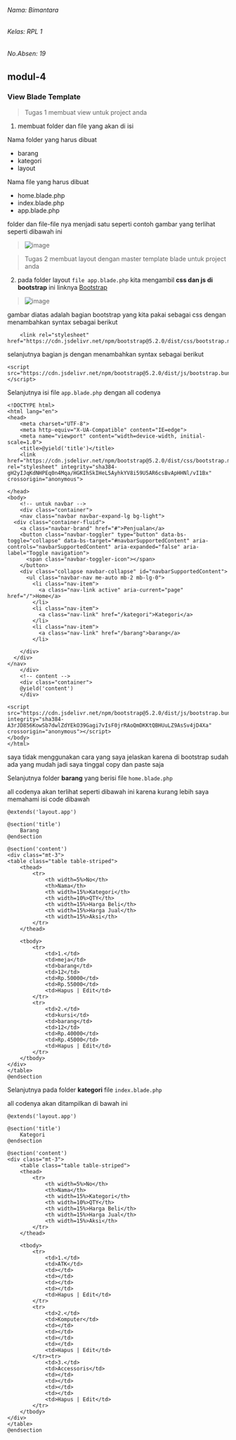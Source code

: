 ###### Nama: Bimantara
###### Kelas: RPL 1
###### No.Absen: 19
## modul-4
### View Blade Template
>Tugas 1 membuat view untuk project anda

1) membuat folder dan file yang akan di isi

Nama folder yang harus dibuat 
- barang
- kategori
- layout

Nama file yang harus dibuat
- home.blade.php
- index.blade.php
- app.blade.php

folder dan file-file nya menjadi satu seperti 
contoh gambar yang terlihat seperti dibawah ini

>![image](https://user-images.githubusercontent.com/109929687/183340405-f5755f03-aa3d-4386-8698-2e92941a729e.png)

>Tugas 2 membuat layout dengan master template blade untuk project anda

2) pada folder layout `file app.blade.php` kita mengambil **css dan js di bootstrap** ini linknya
[Bootstrap](https://getbootstrap.com/docs/5.2/getting-started/introduction/)

>![image](https://user-images.githubusercontent.com/109929687/183342789-f6776591-ea33-4712-88ac-e847218de516.png)

gambar diatas adalah bagian bootstrap yang kita pakai sebagai css dengan menambahkan syntax sebagai berikut
```
    <link rel="stylesheet" href="https://cdn.jsdelivr.net/npm/bootstrap@5.2.0/dist/css/bootstrap.min.css">
```

selanjutnya bagian js dengan menambahkan syntax sebagai berikut
```
<script src="https://cdn.jsdelivr.net/npm/bootstrap@5.2.0/dist/js/bootstrap.bundle.min.js"></script>
```

Selanjutnya isi file `app.blade.php` dengan all codenya
```
<!DOCTYPE html>
<html lang="en">
<head>
    <meta charset="UTF-8">
    <meta http-equiv="X-UA-Compatible" content="IE=edge">
    <meta name="viewport" content="width=device-width, initial-scale=1.0">
    <title>@yield('title')</title>
    <link href="https://cdn.jsdelivr.net/npm/bootstrap@5.2.0/dist/css/bootstrap.min.css" rel="stylesheet" integrity="sha384-gH2yIJqKdNHPEq0n4Mqa/HGKIhSkIHeL5AyhkYV8i59U5AR6csBvApHHNl/vI1Bx" crossorigin="anonymous">

</head>
<body>
    <!-- untuk navbar -->
    <div class="container">
    <nav class="navbar navbar-expand-lg bg-light">
  <div class="container-fluid">
    <a class="navbar-brand" href="#">Penjualan</a>
    <button class="navbar-toggler" type="button" data-bs-toggle="collapse" data-bs-target="#navbarSupportedContent" aria-controls="navbarSupportedContent" aria-expanded="false" aria-label="Toggle navigation">
      <span class="navbar-toggler-icon"></span>
    </button>
    <div class="collapse navbar-collapse" id="navbarSupportedContent">
      <ul class="navbar-nav me-auto mb-2 mb-lg-0">
        <li class="nav-item">
          <a class="nav-link active" aria-current="page" href="/">Home</a>
        </li>
        <li class="nav-item">
          <a class="nav-link" href="/kategori">Kategori</a>
        </li>
        <li class="nav-item">
          <a class="nav-link" href="/barang">barang</a>
        </li>
        
    </div>
  </div>
</nav>
    </div>
    <!-- content -->
    <div class="container">
    @yield('content')
    </div>

<script src="https://cdn.jsdelivr.net/npm/bootstrap@5.2.0/dist/js/bootstrap.bundle.min.js" integrity="sha384-A3rJD856KowSb7dwlZdYEkO39Gagi7vIsF0jrRAoQmDKKtQBHUuLZ9AsSv4jD4Xa" crossorigin="anonymous"></script>
</body>
</html>
```
saya tidak menggunakan cara yang saya jelaskan karena di bootstrap sudah ada yang mudah jadi saya tinggal copy dan paste saja

Selanjutnya folder **barang** yang berisi file `home.blade.php`

all codenya akan terlihat seperti dibawah ini karena kurang lebih saya memahami isi code dibawah
```
@extends('layout.app')

@section('title')
    Barang
@endsection

@section('content')
<div class="mt-3">
<table class="table table-striped">
    <thead>
        <tr>
            <th width=5%>No</th>
            <th>Nama</th>
            <th width=15%>Kategori</th>
            <th width=10%>QTY</th>
            <th width=15%>Harga Beli</th>
            <th width=15%>Harga Jual</th>
            <th width=15%>Aksi</th>
        </tr>
    </thead>
    
    <tbody>
        <tr>
            <td>1.</td>
            <td>meja</td>
            <td>barang</td>
            <td>12</td>
            <td>Rp.50000</td>
            <td>Rp.55000</td>
            <td>Hapus | Edit</td>
        </tr>
        <tr>
            <td>2.</td>
            <td>kursi</td>
            <td>barang</td>
            <td>12</td>
            <td>Rp.40000</td>
            <td>Rp.45000</td>
            <td>Hapus | Edit</td>
        </tr>
    </tbody>
</div>
</table>
@endsection
```

Selanjutnya pada folder **kategori** file `index.blade.php` 

all codenya akan ditampilkan di bawah ini
```
@extends('layout.app')

@section('title')
    Kategori
@endsection

@section('content')
<div class="mt-3">
    <table class="table table-striped">
    <thead>
        <tr>
            <th width=5%>No</th>
            <th>Nama</th>
            <th width=15%>Kategori</th>
            <th width=10%>QTY</th>
            <th width=15%>Harga Beli</th>
            <th width=15%>Harga Jual</th>
            <th width=15%>Aksi</th>
        </tr>
    </thead>
    
    <tbody>
        <tr>
            <td>1.</td>
            <td>ATK</td>
            <td></td>
            <td></td>
            <td></td>
            <td></td>
            <td>Hapus | Edit</td>
        </tr>
        <tr>
            <td>2.</td>
            <td>Komputer</td>
            <td></td>
            <td></td>
            <td></td>
            <td></td>
            <td>Hapus | Edit</td>
        </tr><tr>
            <td>3.</td>
            <td>Accessoris</td>
            <td></td>
            <td></td>
            <td></td>
            <td></td>
            <td>Hapus | Edit</td>
        </tr>
    </tbody>
</div>
</table>
@endsection
```
